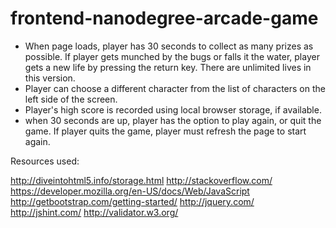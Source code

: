frontend-nanodegree-arcade-game
===============================

- When page loads, player has 30 seconds to collect as many prizes as possible. If player gets munched by the bugs or falls
 it the water, player gets a new life by pressing the return key. There are unlimited lives in this version.
 - Player can choose a different character from the list of characters on the left side of the screen.
 - Player's high score is recorded using local browser storage, if available.
- when 30 seconds are up, player has the option to play again, or quit the game. If player quits the game, player must
refresh the page to start again.


Resources used:

http://diveintohtml5.info/storage.html
http://stackoverflow.com/
https://developer.mozilla.org/en-US/docs/Web/JavaScript
http://getbootstrap.com/getting-started/
http://jquery.com/
http://jshint.com/
http://validator.w3.org/

